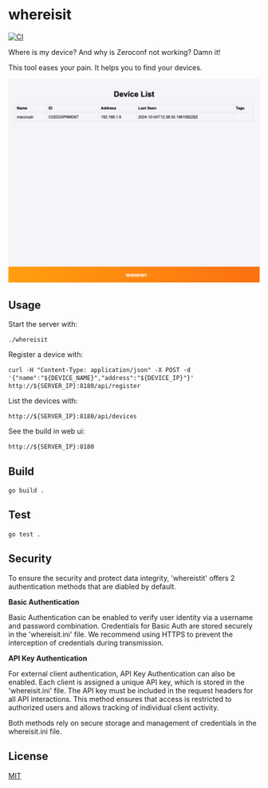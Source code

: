 # whereisit

[![CI](https://github.com/Boernsman/whereisit/actions/workflows/ci.yml/badge.svg)](https://github.com/Boernsman/whereisit/actions/workflows/ci.yml)

Where is my device? And why is Zeroconf not working? Damn it!

This tool eases your pain. It helps you to find your devices.

![whereisit_ui](whereisit_ui.png)


## Usage

Start the server with:

```
./whereisit
```


Register a device with:

```
curl -H "Content-Type: application/json" -X POST -d '{"name":"${DEVICE_NAME}","address":"${DEVICE_IP}"}' http://${SERVER_IP}:8180/api/register
```

List the devices with:

```
http://${SERVER_IP}:8180/api/devices
```

See the build in web ui:

```
http://${SERVER_IP}:8180
```


## Build

```
go build .
```

## Test

```
go test .
```

## Security

To ensure the security and protect data integrity, 'whereistit' offers 2 authentication methods that are diabled by default.

**Basic Authentication**

Basic Authentication can be enabled to verify user identity via a username and password combination. 
Credentials for Basic Auth are stored securely in the 'whereisit.ini' file. 
We recommend using HTTPS to prevent the interception of credentials during transmission. 

**API Key Authentication**

For external client authentication, API Key Authentication can also be enabled. Each client is assigned a unique API key, which is stored in the 'whereisit.ini' file. 
The API key must be included in the request headers for all API interactions. This method ensures that access is restricted to authorized users and allows tracking of individual client activity.

Both methods rely on secure storage and management of credentials in the whereisit.ini file. 


## License

[MIT](https://tldrlegal.com/license/mit-license)
